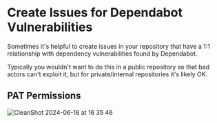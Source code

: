 # Create Issues for Dependabot Vulnerabilities

Sometimes it's helpful to create issues in your repository that have a 1:1 relationship with dependency vulnerabilities found by Dependabot.

Typically you wouldn't want to do this in a public repository so that bad actors can't exploit it, but for private/internal repositories it's likely OK.

## PAT Permissions

![CleanShot 2024-06-18 at 16 35 46](https://github.com/user-attachments/assets/f9432ca8-b3af-4ac3-bdcf-aabc4b892553)
